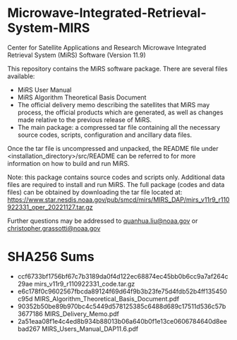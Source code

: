 # Microwave-Integrated-Retrieval-System-MIRS
Center for Satellite Applications and Research Microwave Integrated Retrieval System (MiRS) Software (Version 11.9)

This repository contains the MiRS software package. There are several files available:
* MiRS User Manual
* MiRS Algorithm Theoretical Basis Document
* The official delivery memo describing the satellites that MiRS may process, the official products which are generated, as well as changes made relative to the previous release of MiRS.
* The main package: a compressed tar file containing all the necessary source codes, scripts, configuration and ancillary data files.

Once the tar file is uncompressed and unpacked, the README file under <installation_directory>/src/README can be referred to for more information on how to build and run MiRS.

Note: this package contains source codes and scripts only. Additional data files are required to install and run MiRS. The full package (codes and data files) can be obtained by downloading the tar file located at: https://www.star.nesdis.noaa.gov/pub/smcd/mirs/MIRS_DAP/mirs_v11r9_r110922331_oper_20221127.tar.gz

Further questions may be addressed to quanhua.liu@noaa.gov or christopher.grassotti@noaa.gov

# SHA256 Sums
* ccf6733bf1756bf67c7b3189da0f4d122ec68874ec45bb0b6cc9a7af264c29ae  mirs_v11r9_r110922331_code.tar.gz
* e6c178f0c9602567fbcda89124f69d64f9b3b23fe75d4fdb52b4ff135450c95d  MIRS_Algorithm_Theoretical_Basis_Document.pdf
* 90352b50be89b970bc4c5449d578125385c6488d689c17511d536c57b3677186  MIRS_Delivery_Memo.pdf
* 2a51eaa08f1e4c4ed8b934b88013b06a640b0f1e13ce0606784640d8eebad267  MIRS_Users_Manual_DAP11.6.pdf

